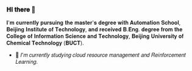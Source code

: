 



### 𝐇𝐢 𝐭𝐡𝐞𝐫𝐞 👋

𝐈'𝐦 𝐜𝐮𝐫𝐫𝐞𝐧𝐭𝐥𝐲 𝐩𝐮𝐫𝐬𝐮𝐢𝐧𝐠 𝐭𝐡𝐞 𝐦𝐚𝐬𝐭𝐞𝐫'𝐬 𝐝𝐞𝐠𝐫𝐞𝐞 𝐰𝐢𝐭𝐡 𝐀𝐮𝐭𝐨𝐦𝐚𝐭𝐢𝐨𝐧 𝐒𝐜𝐡𝐨𝐨𝐥, 𝐁𝐞𝐢𝐣𝐢𝐧𝐠 𝐈𝐧𝐬𝐭𝐢𝐭𝐮𝐭𝐞 𝐨𝐟 𝐓𝐞𝐜𝐡𝐧𝐨𝐥𝐨𝐠𝐲, 𝐚𝐧𝐝  𝐫𝐞𝐜𝐞𝐢𝐯𝐞𝐝 𝐁.𝐄𝐧𝐠. 𝐝𝐞𝐠𝐫𝐞𝐞 𝐟𝐫𝐨𝐦 𝐭𝐡𝐞 𝐂𝐨𝐥𝐥𝐞𝐠𝐞 𝐨𝐟 𝐈𝐧𝐟𝐨𝐫𝐦𝐚𝐭𝐢𝐨𝐧 𝐒𝐜𝐢𝐞𝐧𝐜𝐞 𝐚𝐧𝐝 𝐓𝐞𝐜𝐡𝐧𝐨𝐥𝐨𝐠𝐲, 𝐁𝐞𝐢𝐣𝐢𝐧𝐠 𝐔𝐧𝐢𝐯𝐞𝐫𝐬𝐢𝐭𝐲 𝐨𝐟 𝐂𝐡𝐞𝐦𝐢𝐜𝐚𝐥 𝐓𝐞𝐜𝐡𝐧𝐨𝐥𝐨𝐠𝐲 (𝐁𝐔𝐂𝐓).


- 🌱 𝐼’𝑚 𝑐𝑢𝑟𝑟𝑒𝑛𝑡𝑙𝑦 𝑠𝑡𝑢𝑑𝑦𝑖𝑛𝑔 𝑐𝑙𝑜𝑢𝑑 𝑟𝑒𝑠𝑜𝑢𝑟𝑐𝑒 𝑚𝑎𝑛𝑎𝑔𝑒𝑚𝑒𝑛𝑡 𝑎𝑛𝑑 𝑅𝑒𝑖𝑛𝑓𝑜𝑟𝑐𝑒𝑚𝑒𝑛𝑡 𝐿𝑒𝑎𝑟𝑛𝑖𝑛𝑔.
 



<!--
**Livioni/Livioni** is a ✨ _special_ ✨ repository because its `README.md` (this file) appears on your GitHub profile.

Here are some ideas to get you started:

- 🔭 I’m currently working on ...
- 🌱 I’m currently learning ...
- 👯 I’m looking to collaborate on ...
- 🤔 I’m looking for help with ...
- 💬 Ask me about ...
- 📫 How to reach me: ...
- 😄 Pronouns: ...
- ⚡ Fun fact: ...



[![Livion's github activity graph](https://activity-graph.herokuapp.com/graph?username=Livioni&theme=github)](https://github.com/Livioni/github-readme-activity-graph)

<img src="https://github-readme-stats.vercel.app/api?username=Livioni&show_icons=true&icon_color=CE1D2D&text_color=718096&bg_color=ffffff&hide_title=true" /> [![Top Langs](https://github-readme-stats.vercel.app/api/top-langs/?username=Livioni&layout=compact)](https://github.com/Livioni/github-readme-stats)

-->

